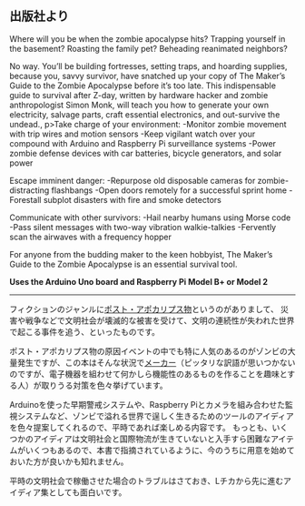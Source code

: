 ## 出版社より

Where will you be when the zombie apocalypse hits? Trapping yourself in the basement? Roasting the family pet? Beheading reanimated neighbors?

No way. You’ll be building fortresses, setting traps, and hoarding supplies, because you, savvy survivor, have snatched up your copy of The Maker’s Guide to the Zombie Apocalypse before it’s too late. This indispensable guide to survival after Z-day, written by hardware hacker and zombie anthropologist Simon Monk, will teach you how to generate your own electricity, salvage parts, craft essential electronics, and out-survive the undead., p>Take charge of your environment: -Monitor zombie movement with trip wires and motion sensors -Keep vigilant watch over your compound with Arduino and Raspberry Pi surveillance systems -Power zombie defense devices with car batteries, bicycle generators, and solar power

Escape imminent danger: -Repurpose old disposable cameras for zombie-distracting flashbangs -Open doors remotely for a successful sprint home -Forestall subplot disasters with fire and smoke detectors

Communicate with other survivors: -Hail nearby humans using Morse code -Pass silent messages with two-way vibration walkie-talkies -Fervently scan the airwaves with a frequency hopper

For anyone from the budding maker to the keen hobbyist, The Maker’s Guide to the Zombie Apocalypse is an essential survival tool.

**Uses the Arduino Uno board and Raspberry Pi Model B+ or Model 2**


---

フィクションのジャンルに[ポスト・アポカリプス物](https://en.wikipedia.org/wiki/Apocalyptic_and_post-apocalyptic_fiction)というのがありまして、 災害や戦争などで文明社会が壊滅的な被害を受けて、文明の連続性が失われた世界で起こる事件を追う、といったものです。

ポスト・アポカリプス物の原因イベントの中でも特に人気のあるのがゾンビの大量発生ですが、この本はそんな状況で[メーカー](https://en.wikipedia.org/wiki/Maker_culture)（ピッタリな訳語が思いつかないのですが、電子機器を組わせて何かしら機能性のあるものを作ることを趣味とする人）が取りうる対策を色々挙げています。

Arduinoを使った早期警戒システムや、Raspberry Piとカメラを組み合わせた監視システムなど、ゾンビで溢れる世界で逞しく生きるためのツールのアイディアを色々提案してくれるので、平時であれば楽しめる内容です。 もっとも、いくつかのアイディアは文明社会と国際物流が生きていないと入手すら困難なアイテムがいくつもあるので、本書で指摘されているように、今のうちに用意を始めておいた方が良いかも知れません。

平時の文明社会で稼働させた場合のトラブルはさておき、Lチカから先に進むアイディア集としても面白いです。


